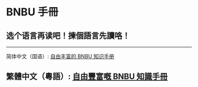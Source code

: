 # BNBU 手冊

## 选个语言再读吧！揀個語言先讀咯！

---
简体中文（国语）: [自由丰富的 BNBU 知识手册](./docs/README.md)

繁體中文（粵語）: [自由豐富嘅 BNBU 知識手冊](./docs/README_yue.md)
---
